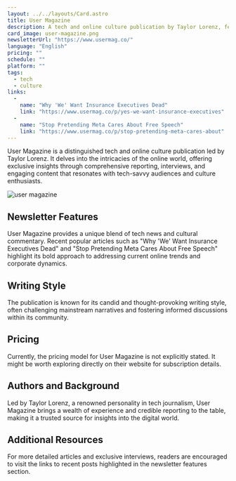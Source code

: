 ```yaml
---
layout: ../../layouts/Card.astro
title: User Magazine
description: A tech and online culture publication by Taylor Lorenz, featuring exclusive reporting, interviews, and insights about the online world.
card_image: user-magazine.png
newsletterUrl: "https://www.usermag.co/"
language: "English"
pricing: ""
schedule: ""
platform: ""
tags:
  - tech
  - culture
links:
  -
    name: "Why 'We' Want Insurance Executives Dead"
    link: "https://www.usermag.co/p/yes-we-want-insurance-executives"
  -
    name: "Stop Pretending Meta Cares About Free Speech"
    link: "https://www.usermag.co/p/stop-pretending-meta-cares-about"
---
```

User Magazine is a distinguished tech and online culture publication led by Taylor Lorenz. It delves into the intricacies of the online world, offering exclusive insights through comprehensive reporting, interviews, and engaging content that resonates with tech-savvy audiences and culture enthusiasts.

![user magazine](images/user-magazine.webp)

## Newsletter Features
User Magazine provides a unique blend of tech news and cultural commentary. Recent popular articles such as "Why 'We' Want Insurance Executives Dead" and "Stop Pretending Meta Cares About Free Speech" highlight its bold approach to addressing current online trends and corporate dynamics.

## Writing Style
The publication is known for its candid and thought-provoking writing style, often challenging mainstream narratives and fostering informed discussions within its community.

## Pricing
Currently, the pricing model for User Magazine is not explicitly stated. It might be worth exploring directly on their website for subscription details.

## Authors and Background
Led by Taylor Lorenz, a renowned personality in tech journalism, User Magazine brings a wealth of experience and credible reporting to the table, making it a trusted source for insights into the digital world.

## Additional Resources
For more detailed articles and exclusive interviews, readers are encouraged to visit the links to recent posts highlighted in the newsletter features section.